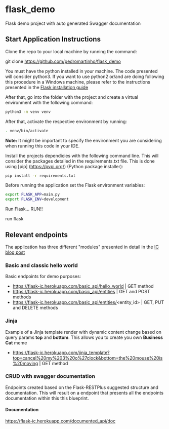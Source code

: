 # flask_demo
Flask demo project with auto generated Swagger documentation 

## Start Application Instructions

Clone the repo to your local machine by running the command:

git clone https://github.com/pedromartinho/flask_demo

You must have the python installed in your machine. The code presented will consider python3. If you want to use python2 or/and are doing following this procedure in a Windows machine, please refer to the instructions presented in the [Flask installation guide](https://flask.palletsprojects.com/en/1.1.x/installation/)

After that, go into the folder with the project and create a virtual environment with the following command:

```sh
python3 -m venv venv
```

After that, activate the respective environment by running:

```sh
. venv/bin/activate
```

**Note:** It might be important to specify the environment you are considering when running this code in your IDE.

Install the projects dependicies with the following command line. This will consider the packages detailed in the requirements.txt file. This is done using [pip]
(https://pypi.org/) (Python package installer):

```sh
pip install -r requirements.txt
````

Before running the application set the Flask environment variables:

```sh
export FLASK_APP=main.py
export FLASK_ENV=development
```

Run Flask... RUN!!

run flask

## Relevant endpoints

The application has three different "modules" presented in detail in the [IC blog post]()

### Basic and classic hello world

Basic endpoints for demo purposes:

* https://flask-ic.herokuapp.com/basic_api/hello_world | GET method
* https://flask-ic.herokuapp.com/basic_api/entities | GET and POST methods
* https://flask-ic.herokuapp.com/basic_api/entities/<entity_id> | GET, PUT and DELETE methods

### Jinja

Example of a Jinja template render with dynamic content change based on query params **top** and **bottom**. This allows you to create you own **Business Cat** meme

* https://flask-ic.herokuapp.com/jinja_template?top=cancel%20my%203%20o%27clock&bottom=the%20mouse%20is%20moving | GET method

### CRUD with swagger documentation

Endpoints created based on the Flask-RESTPlus suggested structure and documentation. This will result on a endpoint that presents all the endpoints documentation within this this blueprint.

#### Documentation

https://flask-ic.herokuapp.com/documented_api/doc